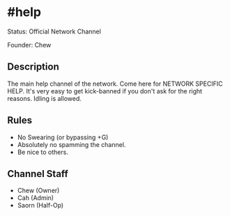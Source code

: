 # #help

Status: Official Network Channel

Founder: Chew

<!-- Add your channel info here -->

## Description

The main help channel of the network. Come here for NETWORK SPECIFIC HELP. It's very easy to get kick-banned if you don't ask for the right reasons. Idling is allowed.

## Rules

- No Swearing (or bypassing +G)
- Absolutely no spamming the channel.
- Be nice to others.

## Channel Staff

- Chew (Owner)
- Cah (Admin)
- Saorn (Half-Op)

